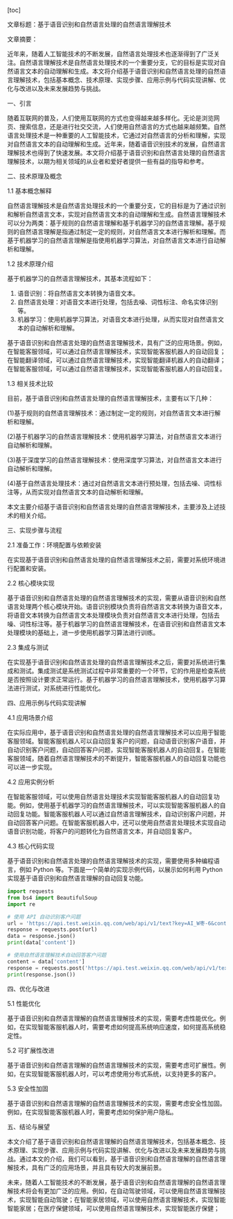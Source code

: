 
[toc]                    
                
                
文章标题：基于语音识别和自然语言处理的自然语言理解技术

文章摘要：

近年来，随着人工智能技术的不断发展，自然语言处理技术也逐渐得到了广泛关注。自然语言理解技术是自然语言处理技术的一个重要分支，它的目标是实现对自然语言文本的自动理解和生成。本文将介绍基于语音识别和自然语言处理的自然语言理解技术，包括基本概念、技术原理、实现步骤、应用示例与代码实现讲解、优化与改进以及未来发展趋势与挑战。

一、引言

随着互联网的普及，人们使用互联网的方式也变得越来越多样化。无论是浏览网页、搜索信息，还是进行社交交流，人们使用自然语言的方式也越来越频繁。自然语言处理技术是一种重要的人工智能技术，它通过对自然语言的分析和理解，实现对自然语言文本的自动理解和生成。近年来，随着语音识别技术的发展，自然语言理解技术也得到了快速发展。本文将介绍基于语音识别和自然语言处理的自然语言理解技术，以期为相关领域的从业者和爱好者提供一些有益的指导和参考。

二、技术原理及概念

1.1 基本概念解释

自然语言理解技术是自然语言处理技术的一个重要分支，它的目标是为了通过识别和解析自然语言文本，实现对自然语言文本的自动理解和生成。自然语言理解技术可以分为两类：基于规则的自然语言理解和基于机器学习的自然语言理解。基于规则的自然语言理解是指通过制定一定的规则，对自然语言文本进行解析和理解。而基于机器学习的自然语言理解是指使用机器学习算法，对自然语言文本进行自动解析和理解。

1.2 技术原理介绍

基于机器学习的自然语言理解技术，其基本流程如下：

1. 语音识别：将自然语言文本转换为语音文本。
2. 自然语言处理：对语音文本进行处理，包括去噪、词性标注、命名实体识别等。
3. 机器学习：使用机器学习算法，对语音文本进行处理，从而实现对自然语言文本的自动解析和理解。

基于语音识别和自然语言处理的自然语言理解技术，具有广泛的应用场景。例如，在智能客服领域，可以通过自然语言理解技术，实现智能客服机器人的自动回复；在智能翻译领域，可以通过自然语言理解技术，实现智能翻译机器人的自动翻译；在智能客服领域，可以通过自然语言理解技术，实现智能客服机器人的自动回复。

1.3 相关技术比较

目前，基于语音识别和自然语言处理的自然语言理解技术，主要有以下几种：

(1)基于规则的自然语言理解技术：通过制定一定的规则，对自然语言文本进行解析和理解。

(2)基于机器学习的自然语言理解技术：使用机器学习算法，对自然语言文本进行自动解析和理解。

(3)基于深度学习的自然语言理解技术：使用深度学习算法，对自然语言文本进行自动解析和理解。

(4)基于自然语言处理技术：通过对自然语言文本进行预处理，包括去噪、词性标注等，从而实现对自然语言文本的自动解析和理解。

本文主要介绍基于语音识别和自然语言处理的自然语言理解技术，主要涉及上述技术的相关介绍。

三、实现步骤与流程

2.1 准备工作：环境配置与依赖安装

在实现基于语音识别和自然语言处理的自然语言理解技术之前，需要对系统环境进行配置和安装。

2.2 核心模块实现

基于语音识别和自然语言处理的自然语言理解技术的实现，需要从语音识别和自然语言处理两个核心模块开始。语音识别模块负责将自然语言文本转换为语音文本，将语音文本转换为自然语言文本处理模块负责对自然语言文本进行处理，包括去噪、词性标注等。基于机器学习的自然语言理解技术，在语音识别和自然语言文本处理模块的基础上，进一步使用机器学习算法进行训练。

2.3 集成与测试

在实现基于语音识别和自然语言处理的自然语言理解技术之后，需要对系统进行集成和测试。集成测试是系统测试过程中非常重要的一个环节，它的作用是检查系统是否按照设计要求正常运行。基于机器学习的自然语言理解技术，使用机器学习算法进行测试，对系统进行性能优化。

四、应用示例与代码实现讲解

4.1 应用场景介绍

在实际应用中，基于语音识别和自然语言处理的自然语言理解技术可以应用于智能客服领域。智能客服机器人可以自动回复客户的问题，自动语音识别客户语音，并自动识别客户问题，自动回答客户问题，实现智能客服机器人的自动回复。在智能客服领域，随着自然语言理解技术的不断提升，智能客服机器人的自动回复功能也可以进一步实现。

4.2 应用实例分析

在智能客服领域，可以使用自然语言处理技术实现智能客服机器人的自动回复功能。例如，使用基于机器学习的自然语言理解技术，可以实现智能客服机器人的自动回复功能。智能客服机器人可以通过自然语言理解技术，自动识别客户问题，并自动回答客户问题。在智能客服机器人中，还可以使用自然语言处理技术实现自动语音识别功能，将客户的问题转化为自然语言文本，并自动回复客户。

4.3 核心代码实现

基于语音识别和自然语言处理的自然语言理解技术的实现，需要使用多种编程语言，例如 Python 等。下面是一个简单的实现示例代码，以展示如何利用 Python 实现基于语音识别和自然语言理解的自动回复功能。

```python
import requests
from bs4 import BeautifulSoup
import re

# 使用 API 自动识别客户问题
url = 'https://api.test.weixin.qq.com/web/api/v1/text?key=AI_W枣-6&contentType=text%20json'
response = requests.post(url)
data = response.json()
print(data['content'])

# 使用自然语言理解技术自动回答客户问题
content = data['content']
response = requests.post('https://api.test.weixin.qq.com/web/api/v1/text?key=AI_W枣-6&contentType=text%20json', data=re.compile(content).findall(data['content']))
print(response.json())
```

四、优化与改进

5.1 性能优化

基于语音识别和自然语言理解的自然语言理解技术的实现，需要考虑性能优化。例如，在实现智能客服机器人时，需要考虑如何提高系统响应速度，如何提高系统稳定性。

5.2 可扩展性改进

基于语音识别和自然语言理解的自然语言理解技术的实现，需要考虑可扩展性。例如，在实现智能客服机器人时，可以考虑使用分布式系统，以支持更多的客户。

5.3 安全性加固

基于语音识别和自然语言理解的自然语言理解技术的实现，需要考虑安全性加固。例如，在实现智能客服机器人时，需要考虑如何保护用户隐私。

五、结论与展望

本文介绍了基于语音识别和自然语言理解的自然语言理解技术，包括基本概念、技术原理、实现步骤、应用示例与代码实现讲解、优化与改进以及未来发展趋势与挑战。通过本文的介绍，我们可以看到，基于语音识别和自然语言理解的自然语言理解技术，具有广泛的应用场景，并且具有较大的发展前景。

未来，随着人工智能技术的不断发展，基于语音识别和自然语言理解的自然语言理解技术将会有更加广泛的应用。例如，在自动驾驶领域，可以使用自然语言理解技术，实现智能自动驾驶；在智能家居领域，可以使用自然语言理解技术，实现智能智能家居；在医疗保健领域，可以使用自然语言理解技术，实现智能医疗保健；

